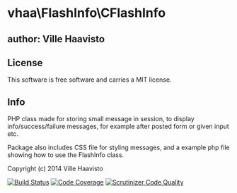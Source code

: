 vhaa\FlashInfo\CFlashInfo
=========================
author: Ville Haavisto
----------------------
License 
-------
This software is free software and carries a MIT license.

Info
----

PHP class made for storing small message in session, to display info/success/failure messages,
for example after posted form or given input etc.

Package also includes CSS file for styling messages, and a example php file showing how to use the FlashInfo class.


Copyright (c) 2014 Ville Haavisto

[![Build Status](https://travis-ci.org/VHaav/FlashInfo.svg?branch=master)](https://travis-ci.org/VHaav/FlashInfo)
[![Code Coverage](https://scrutinizer-ci.com/g/VHaav/FlashInfo/badges/coverage.png?b=master)](https://scrutinizer-ci.com/g/VHaav/FlashInfo/?branch=master)
[![Scrutinizer Code Quality](https://scrutinizer-ci.com/g/VHaav/FlashInfo/badges/quality-score.png?b=master)](https://scrutinizer-ci.com/g/VHaav/FlashInfo/?branch=master)

